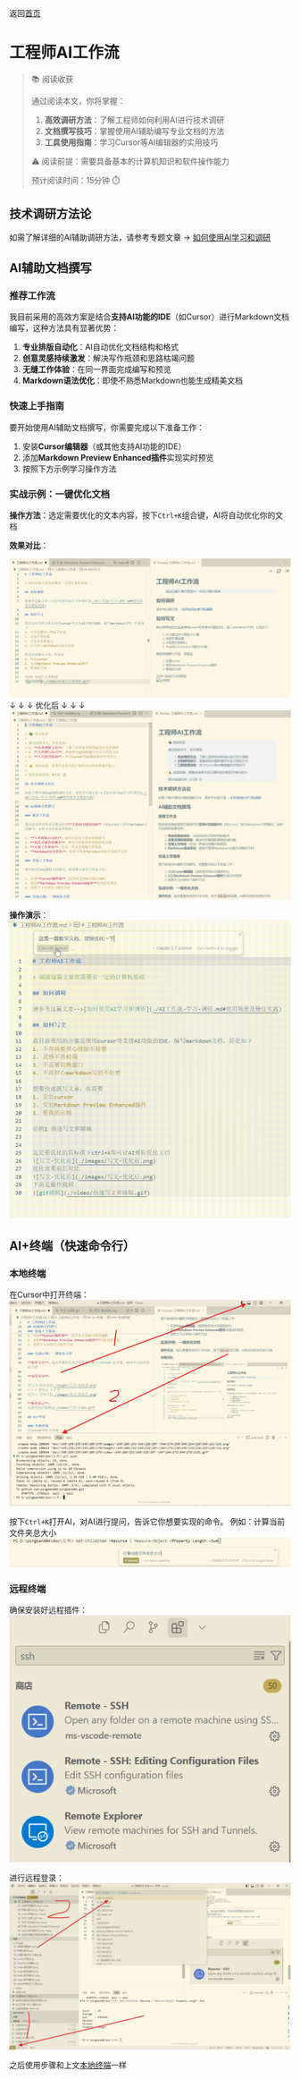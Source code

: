返回[首页](./index.md)

# 工程师AI工作流

> 📚 阅读收获
> 
> 通过阅读本文，你将掌握：
> 1. **高效调研方法**：了解工程师如何利用AI进行技术调研
> 2. **文档撰写技巧**：掌握使用AI辅助编写专业文档的方法
> 3. **工具使用指南**：学习Cursor等AI编辑器的实用技巧
>
> ⚠️ 阅读前提：需要具备基本的计算机知识和软件操作能力
> 
> 预计阅读时间：15分钟 ⏱️

## 技术调研方法论

如需了解详细的AI辅助调研方法，请参考专题文章 → [如何使用AI学习和调研](./AI工作流-学习-调研.md#使用场景及最佳实践)

## AI辅助文档撰写

### 推荐工作流

我目前采用的高效方案是结合**支持AI功能的IDE**（如Cursor）进行Markdown文档编写，这种方法具有显著优势：

1. **专业排版自动化**：AI自动优化文档结构和格式
2. **创意灵感持续激发**：解决写作瓶颈和思路枯竭问题
3. **无缝工作体验**：在同一界面完成编写和预览
4. **Markdown语法优化**：即使不熟悉Markdown也能生成精美文档

### 快速上手指南

要开始使用AI辅助文档撰写，你需要完成以下准备工作：

1. 安装**Cursor编辑器**（或其他支持AI功能的IDE）
2. 添加**Markdown Preview Enhanced插件**实现实时预览
3. 按照下方示例学习操作方法

### 实战示例：一键优化文档

**操作方法**：选定需要优化的文本内容，按下`Ctrl+K`组合键，AI将自动优化你的文档

**效果对比**：

![写文-优化前](./images/写文-优化前.png)
↓ ↓ ↓ 优化后 ↓ ↓ ↓
![写文-优化后](./images/写文-优化后.png)

**操作演示**：
![操作演示视频](./video/写文-示例1.gif)

## AI+终端（快速命令行）

### 本地终端

在Cursor中打开终端：
![cursor终端](./images/cursor终端.png)

按下`Ctrl+K`打开AI，对AI进行提问，告诉它你想要实现的命令。
例如：计算当前文件夹总大小
![终端-提问](./images/终端-提问.png)

### 远程终端

确保安装好远程插件：
![远程所需插件](./images/远程所需插件.png)

进行远程登录：
![远程](./images/cursor远程.png)

之后使用步骤和上文[本地终端](#本地终端)一样
